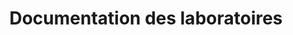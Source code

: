 ---
layout: documentation-labs
title: Documentation des laboratoires
permalink: /documentation-labs/index.html
short-title: Documentation Labs
---